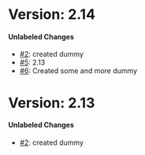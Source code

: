 # Version: 2.14


#### Unlabeled Changes

* [#2](https://github.com/robinmatz/Robot-Framework-Mainframe-3270-Library/pull/2): created dummy
* [#5](https://github.com/robinmatz/Robot-Framework-Mainframe-3270-Library/pull/5): 2.13
* [#6](https://github.com/robinmatz/Robot-Framework-Mainframe-3270-Library/pull/6): Created some and more dummy


# Version: 2.13


#### Unlabeled Changes

* [#2](https://github.com/robinmatz/Robot-Framework-Mainframe-3270-Library/pull/2): created dummy
